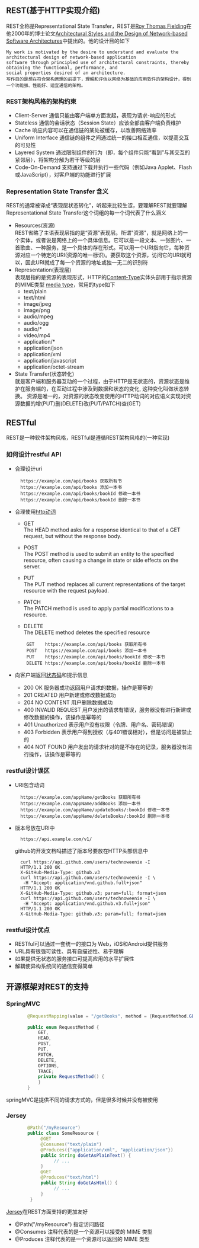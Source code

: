 ## REST(基于HTTP实现介绍) 
REST全称是Representational State Transfer，REST是[Roy Thomas Fielding](https://en.wikipedia.org/wiki/Roy_Fielding)在他2000年的博士论文[Architectural Styles and the Design of Network-based Software Architectures](https://www.ics.uci.edu/~fielding/pubs/dissertation/top.htm)中提出的。他的设计目的如下
    
    My work is motivated by the desire to understand and evaluate the architectural design of network-based application 
    software through principled use of architectural constraints, thereby obtaining the functional, performance, and 
    social properties desired of an architecture.
    写作目的是想在符合架构原理的前提下，理解和评估以网络为基础的应用软件的架构设计，得到一个功能强、性能好、适宜通信的架构。
### REST架构风格的架构约束
- Client-Server  通信只能由客户端单方面发起，表现为请求-响应的形式
- Stateless 通信的会话状态（Session State）应该全部由客户端负责维护
- Cache 响应内容可以在通信链的某处被缓存，以改善网络效率
- Uniform Interface 通信链的组件之间通过统一的接口相互通信，以提高交互的可见性
- Layered System 通过限制组件的行为（即，每个组件只能“看到”与其交互的紧邻层），将架构分解为若干等级的层
- Code-On-Demand 支持通过下载并执行一些代码（例如Java Applet、Flash或JavaScript），对客户端的功能进行扩展
### Representation State Transfer 含义       
REST的通常被译成“表现层状态转化”，听起来比较生涩，要理解REST就要理解Representational State Transfer这个词组的每一个词代表了什么涵义  
- Resources(资源)<br>
    REST省略了主语表现层指的是“资源”表现层。所谓"资源"，就是网络上的一个实体，或者说是网络上的一个具体信息。它可以是一段文本、一张图片、一首歌曲、一种服务，是一个具体的存在形式。可以用一个URI指向它，每种资源对应一个特定的URI(资源的唯一标识)。要获取这个资源，访问它的URI就可以，因此URI就成了每一个资源的地址或独一无二的识别符
- Representation(表现层)<br>
    表现层指的是资源的表现形式，HTTP的[Content-Type](https://developer.mozilla.org/zh-CN/docs/Web/HTTP/Headers/Content-Type)实体头部用于指示资源的MIME类型 [media type](https://developer.mozilla.org/en-US/docs/Web/HTTP/Basics_of_HTTP/MIME_types)，常用的type如下
    - text/plain
    - text/html
    - image/jpeg
    - image/png
    - audio/mpeg
    - audio/ogg
    - audio/*
    - video/mp4
    - application/*
    - application/json
    - application/xml
    - application/javascript
    - application/octet-stream
- State Transfer(状态转化)<br>
    就是客户端和服务器互动的一个过程，由于HTTP是无状态的，资源状态是维护在服务端的，在互动过程中涉及到数据和状态的变化, 这种变化叫做状态转换。
资源是唯一的，对资源的状态改变使用的HTTP动词的对应语义实现对资源数据的增(PUT)删(DELETE)改(PUT/PATCH)查(GET)
## RESTful
REST是一种软件架构风格，RESTful是遵循REST架构风格的(一种实现)
### 如何设计restful API
- 合理设计uri

        https://example.com/api/books 获取所有书
        https://example.com/api/books 添加一本书
        https://example.com/api/books/bookId 修改一本书
        https://example.com/api/books/bookId 删除一本书     
- 合理使用[http动词](https://developer.mozilla.org/en-US/docs/Web/HTTP/Methods)

    - GET<br>
        The HEAD method asks for a response identical to that of a GET request, but without the response body.
    - POST<br>
        The POST method is used to submit an entity to the specified resource, often causing a change in state or side effects on the server.
    - PUT<br>
        The PUT method replaces all current representations of the target resource with the request payload.
    - PATCH<br>
        The PATCH method is used to apply partial modifications to a resource.
    -  DELETE<br>
        The DELETE method deletes the specified resource
        
        
            GET    https://example.com/api/books 获取所有书
            POST   https://example.com/api/books 添加一本书
            PUT    https://example.com/api/books/bookId 修改一本书
            DELETE https://example.com/api/books/bookId 删除一本书       
    
- 向客户端返回[状态码](https://www.restapitutorial.com/httpstatuscodes.html)和提示信息

    - 200 OK 服务器成功返回用户请求的数据，操作是幂等的
    - 201 CREATED 用户新建或修改数据成功
    - 204 NO CONTENT 用户删除数据成功
    - 400 INVALID REQUEST 用户发出的请求有错误，服务器没有进行新建或修改数据的操作，该操作是幂等的
    - 401 Unauthorized  表示用户没有权限（令牌、用户名、密码错误）
    - 403 Forbidden 表示用户得到授权（与401错误相对），但是访问是被禁止的
    - 404 NOT FOUND 用户发出的请求针对的是不存在的记录，服务器没有进行操作，该操作是幂等的

### restful设计误区
   - URI包含动词
   
   
           https://example.com/appName/getBooks 获取所有书
           https://example.com/appName/addBooks 添加一本书
           https://example.com/appName/updateBooks/:bookId 修改一本书
           https://example.com/appName/deleteBooks/:bookId 删除一本书
   - 版本号放在URI中
   
           https://api.example.com/v1/
            
       github的开发文档吗描述了版本号要放在HTTP头部信息中
       
           curl https://api.github.com/users/technoweenie -I
           HTTP/1.1 200 OK
           X-GitHub-Media-Type: github.v3
           curl https://api.github.com/users/technoweenie -I \
            -H "Accept: application/vnd.github.full+json"
           HTTP/1.1 200 OK
           X-GitHub-Media-Type: github.v3; param=full; format=json
           curl https://api.github.com/users/technoweenie -I \
            -H "Accept: application/vnd.github.v3.full+json"
           HTTP/1.1 200 OK
           X-GitHub-Media-Type: github.v3; param=full; format=json
### restful设计优点
- RESTful可以通过一套统一的接口为 Web，iOS和Android提供服务
- URL具有很强可读性、具有自描述性、易于理解
- 如果提供无状态的服务接口可提高应用的水平扩展性
- 解耦使异构系统间的通信变得简单
## 开源框架对REST的支持
### SpringMVC  
```java
        @RequestMapping(value = "/getBooks", method = {RequestMethod.GET, RequestMethod.POST})
       
        public enum RequestMethod {
            GET,
            HEAD,
            POST,
            PUT,
            PATCH,
            DELETE,
            OPTIONS,
            TRACE;
            private RequestMethod() {
            }
        }
```
springMVC是提供不同的请求方式的，但是很多时候并没有被使用
### Jersey
```java
        @Path("/myResource")
        public class SomeResource {
             @GET
             @Consumes("text/plain")
             @Produces({"application/xml", "application/json"})
             public String doGetAsPlainText() {
                  // ...
             }    
             @GET
             @Produces("text/html")
             public String doGetAsHtml() {
                  // ...
             }
         }
```

     
[Jersey](https://jersey.github.io/documentation/latest/jaxrs-resources.html#d0e2129)在REST方面支持的更加友好
- @Path("/myResource") 指定访问路径
- @Consumes 注释代表的是一个资源可以接受的 MIME 类型
- @Produces 注释代表的是一个资源可以返回的 MIME 类型
